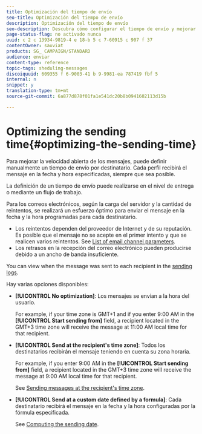 ```yaml
---
title: Optimización del tiempo de envío
seo-title: Optimización del tiempo de envío
description: Optimización del tiempo de envío
seo-description: Descubra cómo configurar el tiempo de envío y mejorar la velocidad abierta de los mensajes.
page-status-flag: no activado nunca
uuid: c 2 c 13934-9819-4 e 18-b 5 c 7-60915 c 907 f 37
contentOwner: sauviat
products: SG_ CAMPAIGN/STANDARD
audience: enviar
content-type: reference
topic-tags: sheduling-messages
discoiquuid: 609355 f 6-9003-41 b 9-9981-ea 787419 fbf 5
internal: n
snippet: y
translation-type: tm+mt
source-git-commit: 6a877d878f01fa1e541dc20b8b0941602113d15b

---
```



# Optimizing the sending time{#optimizing-the-sending-time}

Para mejorar la velocidad abierta de los mensajes, puede definir manualmente un tiempo de envío por destinatario. Cada perfil recibirá el mensaje en la fecha y hora especificadas, siempre que sea posible.

La definición de un tiempo de envío puede realizarse en el nivel de entrega o mediante un flujo de trabajo.

Para los correos electrónicos, según la carga del servidor y la cantidad de reintentos, se realizará un esfuerzo óptimo para enviar el mensaje en la fecha y la hora programadas para cada destinatario.

* Los reintentos dependen del proveedor de Internet y de su reputación. Es posible que el mensaje no se acepte en el primer intento y que se realicen varios reintentos. See [List of email channel parameters](../../administration/using/configuring-email-channel.md).
* Los retrasos en la recepción del correo electrónico pueden producirse debido a un ancho de banda insuficiente.

You can view when the message was sent to each recipient in the [sending logs](../../sending/using/monitoring-a-delivery.md#sending-logs).

Hay varias opciones disponibles:

* **[!UICONTROL No optimization]**: Los mensajes se envían a la hora del usuario.

   For example, if your time zone is GMT+1 and if you enter 9:00 AM in the **[!UICONTROL Start sending from]** field, a recipient located in the GMT+3 time zone will receive the message at 11:00 AM local time for that recipient.

* **[!UICONTROL Send at the recipient's time zone]**: Todos los destinatarios recibirán el mensaje teniendo en cuenta su zona horaria.

   For example, if you enter 9:00 AM in the **[!UICONTROL Start sending from]** field, a recipient located in the GMT+3 time zone will receive the message at 9:00 AM local time for that recipient.

   See [Sending messages at the recipient's time zone](../../sending/using/sending-messages-at-the-recipient-s-time-zone.md).

* **[!UICONTROL Send at a custom date defined by a formula]**: Cada destinatario recibirá el mensaje en la fecha y la hora configuradas por la fórmula especificada.

   See [Computing the sending date](../../sending/using/computing-the-sending-date.md).

